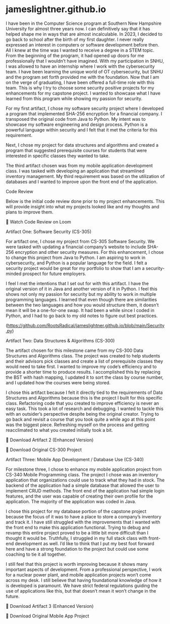 # jameslightner.github.io

I have been in the Computer Science program at Southern New Hampshire University for almost three years now. I can definitively say that it has helped shape me in ways that are almost incalculable. In 2023, I decided to go back to school after the birth of my first daughter. I never really expressed an interest in computers or software development before then. All I knew at the time was I wanted to receive a degree in a STEM topic. From the beginning of the program, it had opened up doors for me professionally that I wouldn’t have imagined. With my participation in SNHU, I was allowed to have an internship where I work with the cybersecurity team. I have been learning the unique world of OT cybersecurity, but SNHU and the program set forth provided me with the foundation. Now that I am on the verge of graduating, I have been offered a full-time role with this team. This is why I try to choose some security positive projects for my enhancements for my capstone project. I wanted to showcase what I have learned from this program while showing my passion for security.

For my first artifact, I chose my software security project where I developed a program that implemented SHA-256 encryption for a financial company. I transposed the original code from Java to Python. My intent was to showcase my software engineering and design process. Python is a powerful language within security and I felt that it met the criteria for this requirement.

Next, I chose my project for data structures and algorithms and created a program that suggested prerequisite courses for students that were interested in specific classes they wanted to take.

The third artifact chosen was from my mobile application development class. I was tasked with developing an application that streamlined inventory management. My third requirement was based on the utilization of databases and I wanted to improve upon the front end of the application.

Code Review

Below is the initial code review done prior to my project enhancements. This will provide insight into what my projects looked like and my thoughts and plans to improve them.

🔗 Watch Code Review on Loom

Artifact One: Software Security (CS-305)

For artifact one, I chose my project from CS-305 Software Security. We were tasked with updating a financial company’s website to include SHA-256 encryption and other security measures. For this enhancement, I chose to change this project from Java to Python. I am aspiring to work in cybersecurity, and Python is a popular language for the field. I felt a security project would be great for my portfolio to show that I am a security-minded prospect for future employers.

I feel I met the intentions that I set out for with this artifact. I have the original version of it in Java and another version of it in Python. I feel this shows not only my passion for security but my ability to work in multiple programming languages. I learned that even though there are similarities between the two languages and how you would structure them, it doesn’t mean it will be a one-for-one swap. It had been a while since I coded in Python, and I had to go back to my old notes to figure out best practices.

(https://github.com/RootsRadical/jameslightner.github.io/blob/main/Security.py)

Artifact Two: Data Structures & Algorithms (CS-300)

The artifact chosen for this milestone came from my CS-300 Data Structures and Algorithms class. The project was created to help students and their advisors pick classes and create a list of prerequisite classes they would need to take first. I wanted to improve my code’s efficiency and to provide a shorter time to produce results. I accomplished this by replacing the BST with hash mapping, I updated it to sort the class by course number, and I updated how the courses were being stored.

I chose this artifact because I felt it directly tied to the requirements of Data Structures and Algorithms because this is the project I built for this specific class. Refactoring code that you created to improve efficiency is never an easy task. This took a lot of research and debugging. I wanted to tackle this with an outsider’s perspective despite being the original creator. Trying to go back and revisit a course that you took quite a while ago at this point was the biggest piece. Refreshing myself on the process and getting reacclimated to what you created initially took a bit.

🔗 Download Artifact 2 (Enhanced Version)

🔗 Download Original CS-300 Project

Artifact Three: Mobile App Development / Database Use (CS-340)

For milestone three, I chose to enhance my mobile application project from CS-340 Mobile Programming class. The project I chose was an inventory application that organizations could use to track what they had in stock. The backend of the application had a simple database that allowed the user to implement CRUD methods. The front end of the application had simple login features, and the user was capable of creating their own profile for the application. The majority of the application was coded in Java.

I chose this project for my database portion of the capstone project because the focus of it was to have a place to store a company’s inventory and track it. I have still struggled with the improvements that I wanted with the front end to make this application functional. Trying to debug and revamp this entire project proved to be a little bit more difficult than I thought it would be. Truthfully, I struggled in my full stack class with front-end development as well. I’d like to think that I put my best foot forward here and have a strong foundation to the project but could use some coaching to tie it all together.

I still feel that this project is worth improving because it shows many important aspects of development. From a professional perspective, I work for a nuclear power plant, and mobile application projects won’t come across my desk. I still believe that having foundational knowledge of how it is developed is paramount. We have strict federal regulations guiding the use of applications like this, but that doesn’t mean it won’t change in the future.

🔗 Download Artifact 3 (Enhanced Version)

🔗 Download Original Mobile App Project
